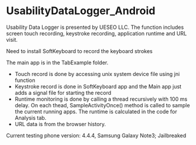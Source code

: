 # UsabilityDataLogger_Android

Usability Data Logger is presented by UESEO LLC. The function includes screen touch recording, keystroke recording, application runtime and URL
visit. 


Need to install SoftKeyboard to record the keyboard strokes

The main app is in the TabExample folder. 
- Touch record is done by accessing unix system device file using jni function 
- Keystroke record is done in SoftKeyboard app and the Main app just adds a signal file for starting the record
- Runtime monitoring is done by calling a thread recursively with 100 ms delay. On each thead, SampleActivityOnce() method is called to sample the current running apps. The runtime is calculated in the code for Analysis tab. 
- URL data is from the browser history. 


Current testing phone version: 4.4.4, Samsung Galaxy Note3; Jailbreaked
